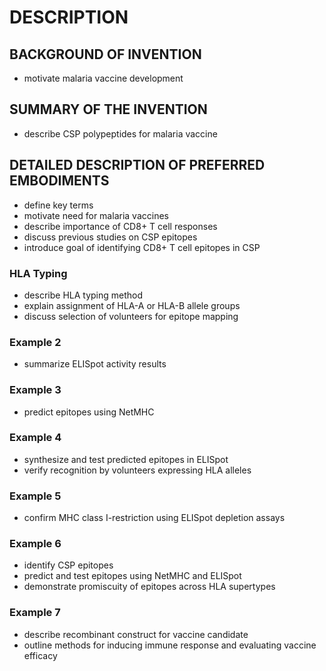 # DESCRIPTION

## BACKGROUND OF INVENTION

- motivate malaria vaccine development

## SUMMARY OF THE INVENTION

- describe CSP polypeptides for malaria vaccine

## DETAILED DESCRIPTION OF PREFERRED EMBODIMENTS

- define key terms
- motivate need for malaria vaccines
- describe importance of CD8+ T cell responses
- discuss previous studies on CSP epitopes
- introduce goal of identifying CD8+ T cell epitopes in CSP

### HLA Typing

- describe HLA typing method
- explain assignment of HLA-A or HLA-B allele groups
- discuss selection of volunteers for epitope mapping

### Example 2

- summarize ELISpot activity results

### Example 3

- predict epitopes using NetMHC

### Example 4

- synthesize and test predicted epitopes in ELISpot
- verify recognition by volunteers expressing HLA alleles

### Example 5

- confirm MHC class I-restriction using ELISpot depletion assays

### Example 6

- identify CSP epitopes
- predict and test epitopes using NetMHC and ELISpot
- demonstrate promiscuity of epitopes across HLA supertypes

### Example 7

- describe recombinant construct for vaccine candidate
- outline methods for inducing immune response and evaluating vaccine efficacy

